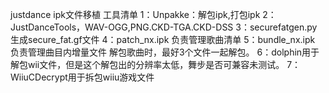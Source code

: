 justdance ipk文件移植
工具清单
1：Unpakke：解包ipk,打包ipk
2：JustDanceTools，WAV-OGG,PNG.CKD-TGA.CKD-DSS
3：securefatgen.py 生成secure_fat.gf文件
4：patch_nx.ipk 负责管理歌曲清单
5：bundle_nx.ipk 负责管理曲目内增量文件
解包歌曲时，最好3个文件一起解包。
6：dolphin用于解包wii文件，但是这个解包出的分辨率太低，舞步是否可兼容未测试。
7：WiiuCDecrypt用于拆包wiiu游戏文件
